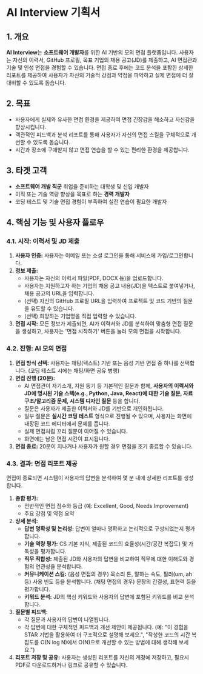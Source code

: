 # AI Interview 기획서

## 1. 개요

**AI Interview**는 **소프트웨어 개발자**를 위한 AI 기반의 모의 면접 플랫폼입니다. 사용자는 자신의 이력서, GitHub 프로필, 목표 기업의 채용 공고(JD)를 제출하고, AI 면접관과 기술 및 인성 면접을 경험할 수 있습니다. 면접 종료 후에는 코드 분석을 포함한 상세한 리포트를 제공하여 사용자가 자신의 기술적 강점과 약점을 파악하고 실제 면접에 더 잘 대비할 수 있도록 돕습니다.

## 2. 목표

*   사용자에게 실제와 유사한 면접 환경을 제공하여 면접 긴장감을 해소하고 자신감을 향상시킵니다.
*   객관적인 피드백과 분석 리포트를 통해 사용자가 자신의 면접 스킬을 구체적으로 개선할 수 있도록 돕습니다.
*   시간과 장소에 구애받지 않고 면접 연습을 할 수 있는 편리한 환경을 제공합니다.

## 3. 타겟 고객

*   **소프트웨어 개발 직군** 취업을 준비하는 대학생 및 신입 개발자
*   이직 또는 기술 역량 향상을 목표로 하는 **경력 개발자**
*   코딩 테스트 및 기술 면접 경험이 부족하여 실전 연습이 필요한 개발자

## 4. 핵심 기능 및 사용자 플로우

### 4.1. 시작: 이력서 및 JD 제출

1.  **사용자 인증:** 사용자는 이메일 또는 소셜 로그인을 통해 서비스에 가입/로그인합니다.
2.  **정보 제출:**
    *   사용자는 자신의 이력서 파일(PDF, DOCX 등)을 업로드합니다.
    *   사용자는 지원하고자 하는 기업의 채용 공고 내용(JD)을 텍스트로 붙여넣거나, 채용 공고의 URL을 입력합니다.
    *   (선택) 자신의 GitHub 프로필 URL을 입력하여 프로젝트 및 코드 기반의 질문을 유도할 수 있습니다.
    *   (선택) 희망하는 기업명을 직접 입력할 수 있습니다.
3.  **면접 시작:** 모든 정보가 제출되면, AI가 이력서와 JD를 분석하여 맞춤형 면접 질문을 생성하고, 사용자는 '면접 시작하기' 버튼을 눌러 모의 면접을 시작합니다.

### 4.2. 진행: AI 모의 면접

1.  **면접 방식 선택:** 사용자는 채팅(텍스트) 기반 또는 음성 기반 면접 중 하나를 선택합니다. (코딩 테스트 시에는 채팅/화면 공유 병행)
2.  **면접 진행 (20분):**
    *   AI 면접관이 자기소개, 지원 동기 등 기본적인 질문과 함께, **사용자의 이력서와 JD에 명시된 기술 스택(e.g., Python, Java, React)에 대한 기술 질문, 자료구조/알고리즘 문제, 시스템 디자인 질문** 등을 합니다.
    *   질문은 사용자가 제출한 이력서와 JD를 기반으로 개인화됩니다.
    *   일부 질문은 **실시간 코딩 테스트** 형식으로 진행될 수 있으며, 사용자는 화면에 내장된 코드 에디터에서 문제를 풉니다.
    *   실제 면접처럼 꼬리 질문이 이어질 수 있습니다.
    *   화면에는 남은 면접 시간이 표시됩니다.
3.  **면접 종료:** 20분이 지나거나 사용자가 원할 경우 면접을 조기 종료할 수 있습니다.

### 4.3. 결과: 면접 리포트 제공

면접이 종료되면 시스템이 사용자의 답변을 분석하여 몇 분 내에 상세한 리포트를 생성합니다.

1.  **종합 평가:**
    *   전반적인 면접 점수와 등급 (예: Excellent, Good, Needs Improvement)
    *   주요 강점 및 약점 요약
2.  **상세 분석:**
    *   **답변 명확성 및 논리성:** 답변이 얼마나 명확하고 논리적으로 구성되었는지 평가합니다.
    *   **기술 역량 평가:** CS 기본 지식, 제출된 코드의 효율성(시간/공간 복잡도) 및 가독성을 평가합니다.
    *   **직무 적합성:** 제출된 JD와 사용자의 답변을 비교하여 직무에 대한 이해도와 경험의 연관성을 분석합니다.
    *   **커뮤니케이션 스킬:** (음성 면접의 경우) 목소리 톤, 말하는 속도, 필러(um, ah 등) 사용 빈도 등을 분석합니다. (채팅 면접의 경우) 문장의 간결성, 표현력 등을 평가합니다.
    *   **키워드 분석:** JD의 핵심 키워드와 사용자의 답변에 포함된 키워드를 비교 분석합니다.
3.  **질문별 피드백:**
    *   각 질문과 사용자의 답변이 나열됩니다.
    *   각 답변에 대한 구체적인 피드백과 개선 제안이 제공됩니다. (예: "이 경험을 STAR 기법을 활용하여 더 구조적으로 설명해 보세요.", "작성한 코드의 시간 복잡도를 O(N log N)에서 O(N)으로 개선할 수 있는 방법에 대해 생각해 보세요.")
4.  **리포트 저장 및 공유:** 사용자는 생성된 리포트를 자신의 계정에 저장하고, 필요시 PDF로 다운로드하거나 링크로 공유할 수 있습니다.
